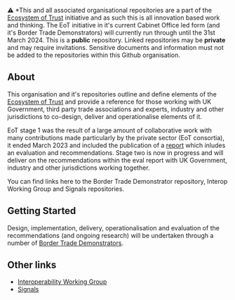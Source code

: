 ⚠️ *This and all associated organisational repositories are a part of the [Ecosystem of Trust](https://www.gov.uk/government/publications/the-ecosystem-of-trust-evaluation-report-2023) initiative and as such this is all innovation based work and thinking. The EoT initiative in it's current Cabinet Office led form (and it's Border Trade Demonstrators) will currently run through until the 31st March 2024. This is a **public** repository. Linked repositories may be **private** and may require invitations. Sensitive documents and information must not be added to the repositories within this Github organisation.

## About

This organisation and it's repositories outline and define elements of the [Ecosystem of Trust](https://www.gov.uk/government/publications/the-ecosystem-of-trust-evaluation-report-2023) and provide a reference for those working with UK Government, third party trade associations and experts, industry and other jurisdictions to co-design, deliver and operationalise elements of it.

EoT stage 1 was the result of a large amount of collaborative work with many contributions made particularly by the private sector (EoT consortia), it ended March 2023 and included the publication of a [report](https://www.gov.uk/government/publications/the-ecosystem-of-trust-evaluation-report-2023) which inludes an evaluation and recommendations. Stage two is now in progress and will deliver on the recommendations within the eval report with UK Government, industry and other jurisdictions working together.

You can find links here to the Border Trade Demonstrator repository, Interop Working Group and Signals repositories.

## Getting Started

Design, implementation, delivery, operationalisation and evaluation of the recommendations (and ongoing research) will be undertaken through a number of [Border Trade Demonstrators](https://github.com/border-trade-demonstrators).

## Other links

- [Interoperability Working Group](https://github.com/ecosystem-of-trust-interoperability/interoperability-working-group)
- [Signals](https://github.com/information-sharing-networks/signals)